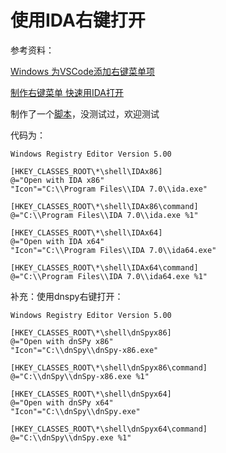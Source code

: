 # 使用IDA右键打开

参考资料：

[Windows 为VSCode添加右键菜单项](https://www.jianshu.com/p/d7e91b1e33e8)

[制作右键菜单 快速用IDA打开](https://bbs.pediy.com/thread-191632.htm)

制作了一个[脚本](./IDAx86OpenFile.reg)，没测试过，欢迎测试

代码为：

```
Windows Registry Editor Version 5.00

[HKEY_CLASSES_ROOT\*\shell\IDAx86]
@="Open with IDA x86"
"Icon"="C:\\Program Files\\IDA 7.0\\ida.exe"

[HKEY_CLASSES_ROOT\*\shell\IDAx86\command]
@="C:\\Program Files\\IDA 7.0\\ida.exe %1"

[HKEY_CLASSES_ROOT\*\shell\IDAx64]
@="Open with IDA x64"
"Icon"="C:\\Program Files\\IDA 7.0\\ida64.exe"

[HKEY_CLASSES_ROOT\*\shell\IDAx64\command]
@="C:\\Program Files\\IDA 7.0\\ida64.exe %1"
```



补充：使用dnspy右键打开：

```
Windows Registry Editor Version 5.00

[HKEY_CLASSES_ROOT\*\shell\dnSpyx86]
@="Open with dnSPy x86"
"Icon"="C:\\dnSpy\\dnSpy-x86.exe"

[HKEY_CLASSES_ROOT\*\shell\dnSpyx86\command]
@="C:\\dnSpy\\dnSpy-x86.exe %1"

[HKEY_CLASSES_ROOT\*\shell\dnSpyx64]
@="Open with dnSPy x64"
"Icon"="C:\\dnSpy\\dnSpy.exe"

[HKEY_CLASSES_ROOT\*\shell\dnSpyx64\command]
@="C:\\dnSpy\\dnSpy.exe %1"
```

